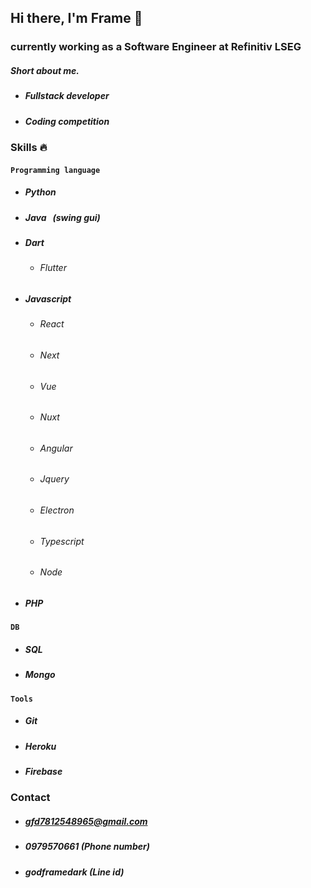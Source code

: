 ## Hi there, I'm Frame 👋

### currently working as a Software Engineer at Refinitiv LSEG
##### Short about me.
- #####  Fullstack developer
- #####  Coding competition
### Skills 🔥

#### `Programming language`
- ##### Python
- ##### Java &nbsp;&nbsp;(swing gui)
- ##### Dart
    - ###### Flutter
- ##### Javascript
    - ###### React
    - ###### Next
    - ###### Vue
    - ###### Nuxt
    - ###### Angular
    - ###### Jquery
    - ###### Electron
    - ###### Typescript
    - ###### Node
- ##### PHP
#### `DB`
- ##### SQL
- ##### Mongo
#### `Tools`
- ##### Git
- ##### Heroku
- ##### Firebase

### Contact
- ##### gfd7812548965@gmail.com
- ##### 0979570661 (Phone number)
- ##### godframedark (Line id)
